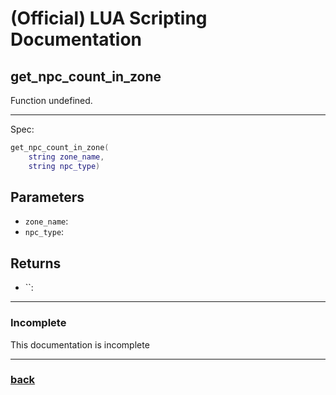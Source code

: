 
# (Official) LUA Scripting Documentation

## get_npc_count_in_zone

Function undefined.

___

Spec:

```lua
get_npc_count_in_zone(
	string zone_name,
	string npc_type)
```

## Parameters

- `zone_name`: 
- `npc_type`: 

## Returns

- ``: 

___

### Incomplete

This documentation is incomplete

___

### [back](../getters)
